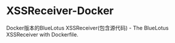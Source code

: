 # XSSReceiver-Docker
Docker版本的BlueLotus XSSReceiver(包含源代码) - The BlueLotus XSSReceiver with Dockerfile.
